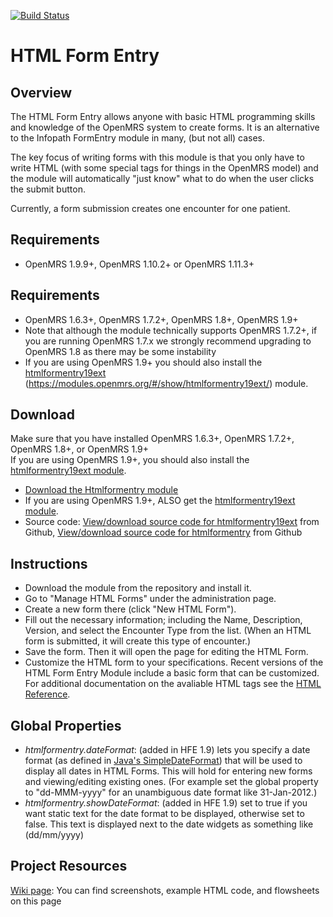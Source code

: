 [![Build Status](https://travis-ci.org/openmrs/openmrs-module-htmlformentry.svg?branch=master)](https://travis-ci.org/openmrs/openmrs-module-htmlformentry)

HTML Form Entry
=========

Overview
--------

The HTML Form Entry allows anyone with basic HTML programming skills and knowledge of the
OpenMRS system to create forms. It is an alternative to the Infopath
FormEntry module in many, (but not all) cases.

The key focus of writing forms with this module is that you only have
to write HTML (with some special tags for things in the OpenMRS model)
and the module will automatically "just know" what to do when the user
clicks the submit button.

Currently, a form submission creates one encounter for one patient.


Requirements
----------
+ OpenMRS 1.9.9+, OpenMRS 1.10.2+ or OpenMRS 1.11.3+ 

Requirements
----------

+ OpenMRS 1.6.3+, OpenMRS 1.7.2+, OpenMRS 1.8+, OpenMRS 1.9+
+ Note that although the module technically supports OpenMRS 1.7.2+, if you are running OpenMRS 1.7.x we strongly recommend upgrading to OpenMRS 1.8 as there may be some instability
+ If you are using OpenMRS 1.9+ you should also install the [htmlformentry19ext] (https://modules.openmrs.org/#/show/htmlformentry19ext/) module.


Download
----------

Make sure that you have installed OpenMRS 1.6.3+, OpenMRS 1.7.2+, OpenMRS 1.8+, or OpenMRS 1.9+<br>
If you are using OpenMRS 1.9+, you should also install the [htmlformentry19ext module][].

+ [Download the Htmlformentry module][]
+ If you are using OpenMRS 1.9+, ALSO get the [htmlformentry19ext module][].
+ Source code: [View/download source code for htmlformentry19ext][] from Github, [View/download source code for htmlformentry][] from Github


Instructions
---------

+ Download the module from the repository and install it.
+ Go to "Manage HTML Forms" under the administration page.
+ Create a new form there (click "New HTML Form").
+ Fill out the necessary information; including the Name, Description, Version, and select the Encounter Type from the list.  (When an HTML form is submitted, it will create this type of encounter.)
+ Save the form.  Then it will open the page for editing the HTML Form.
+ Customize the HTML form to your specifications. Recent versions of the HTML Form Entry Module include a basic form that can be customized. For additional documentation on the avaliable HTML tags see the [HTML Reference][].


Global Properties
----------------

+ *htmlformentry.dateFormat*: (added in HFE 1.9) lets you specify a date format (as defined in [Java's SimpleDateFormat][]) that will be used to display all dates in HTML Forms. This will hold for entering new forms and viewing/editing existing ones. (For example set the global property to "dd-MMM-yyyy" for an unambiguous date format like 31-Jan-2012.)
+ *htmlformentry.showDateFormat*: (added in HFE 1.9) set to true if you want static text for the date format to be displayed, otherwise set to false. This text is displayed next to the date widgets as something like (dd/mm/yyyy)

Project Resources
---------

[Wiki page][]: You can find screenshots, example HTML code, and flowsheets on this page

[HTML Form Entry Module]: https://wiki.openmrs.org/display/docs/HTML+Form+Entry+Module
[htmlformentry19ext]: https://github.com/OpenMRS/openmrs-module-htmlformentry19ext
[View/download source code for htmlformentry19ext]: https://github.com/OpenMRS/openmrs-module-htmlformentry19ext
[View/download source code for htmlformentry]: https://github.com/OpenMRS/openmrs-module-htmlformentry
[htmlformentry19ext module]: https://modules.openmrs.org/#/show/htmlformentry19ext
[Download the Htmlformentry module]: http://modules.openmrs.org/modules/view.jsp?module=htmlformentry
[HTML Reference]: http://archive.openmrs.org/wiki/HTML_Form_Entry_Module_HTML_Reference
[Wiki page]: https://wiki.openmrs.org/display/docs/HTML+Form+Entry+Module
[Java's SimpleDateFormat]: http://docs.oracle.com/javase/6/docs/api/java/text/SimpleDateFormat.html
